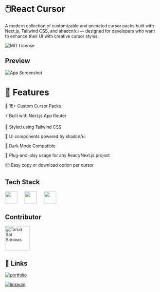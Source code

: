 
# 🖱️React Cursor

A modern collection of customizable and animated cursor packs built with Next.js, Tailwind CSS, and shadcn/ui — designed for developers who want to enhance their UI with creative cursor styles.

![MIT License](https://img.shields.io/badge/License-MIT-green.svg)

## Preview

![App Screenshot](https://www.reactcursor.tech/image.png)

# 🚀 Features

🎯 15+ Custom Cursor Packs

⚡ Built with Next.js App Router

🎨 Styled using Tailwind CSS

🧩 UI components powered by shadcn/ui

🌙 Dark Mode Compatible

🧰 Plug-and-play usage for any React/Next.js project

📦 Easy copy or download option per cursor


## Tech Stack
<p style= "display:flex, flex-direction:"row">
<img src="https://reactcursor.tech/nextjs.svg" width="40" height="40" style="margin-right: 20px;" /> 
<img src="https://reactcursor.tech/tailwind.svg" width="40" height="40" style="margin-right: 20px;" /> 
<img src="https://reactcursor.tech/shadcn.svg" width="40" height="40" />
</p>

## Contributor
  <img src="https://avatars.githubusercontent.com/u/92567478?v=4" width="80px" alt="Tarun Sai Srinivas" />
  
## 🔗 Links
[![portfolio](https://img.shields.io/badge/my_portfolio-000?style=for-the-badge&logo=ko-fi&logoColor=white)](https://tarunsaisrinivas.site/)

[![linkedin](https://img.shields.io/badge/linkedin-0A66C2?style=for-the-badge&logo=linkedin&logoColor=white)](https://www.linkedin.com/in/tarun-sai-srinivas)
